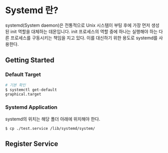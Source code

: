 # Systemd 란?

systemd(System daemon)은 전통적으로 Unix 시스템이 부팅 후에 가장 먼저 생성된 init 역할을 대체하는 데몬입니다.
init 프로세스의 역할 중에 하나는 실행해야 하는 다른 프로세스를 구동시키는 책임을 지고 있다. 이를 대신하기 위한 용도로 systemd를 사용한다.


## Getting Started


### Default Target

```bash
# 기본 확인
$ systemctl get-default
graphical.target
```

### Systemd Application
systemd의 위치는 해당 폴더 아래에 위치해야 한다. 
```
$ cp ./test.service /lib/systemd/system/
```

## Register Service
